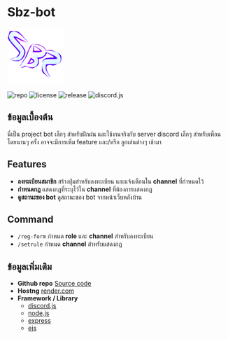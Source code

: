 # **Sbz-bot**

![logo](src/assets/icon.png)

![repo](https://img.shields.io/github/last-commit/noname-th/sbz-bot)
![license](https://img.shields.io/github/license/noname-th/sbz-bot)
![release](https://img.shields.io/github/release/noname-th/sbz-bot)
![discord.js](https://img.shields.io/badge/discord.js-14.7.1-green)

## **ข้อมูลเบื้องต้น**

นี่เป็น project bot เล็กๆ สำหรับฝึกฝน และใช้งานจริงกับ server discord เล็กๆ สำหรับเพื่อน โดยนานๆ ครั้ง อาจจะมีการเพิ่ม feature และ/หรือ ลูกเล่นต่างๆ เช้ามา

## **Features**

- **ลงทะเบียนสมาชิก** สร้างปุ่มสำหรับลงทะเบียน และแจ้งเตือนใน **channel** ที่กําหนดไว้
- **กำหนดกฎ** แสดงกฎที่ระบุไว้ใน **channel** ที่ต้องการแสดงกฎ
- **ดูสถานะของ bot** ดูสถานะของ bot จากหน้าเว็บหลังบ้าน

## **Command**

- `/reg-form` กำหนด **role** และ **channel** สำหรับลงทะเบียน
- `/setrule` กำหนด **channel** สำหรับแสดงกฎ

## **ข้อมูลเพิ่มเติม**

- **Github repo** [Source code](https://github.com/noname-th/sbz-bot)
- **Hostng** [render.com](https://render.com)
- **Framework / Library**
  - [discord.js](https://discord.js.org/)
  - [node.js](https://nodejs.org/en/)
  - [express](https://expressjs.com/)
  - [ejs](https://ejs.co/)
